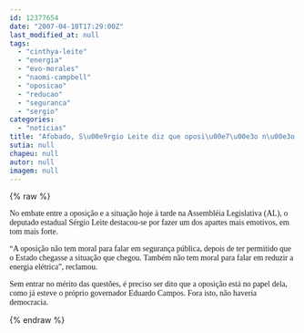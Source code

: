 ```yaml
---
id: 12377654
date: "2007-04-10T17:29:00Z"
last_modified_at: null
tags:
  - "cinthya-leite"
  - "energia"
  - "evo-morales"
  - "naomi-campbell"
  - "oposicao"
  - "reducao"
  - "seguranca"
  - "sergio"
categories:
  - "noticias"
title: "Afobado, S\u00e9rgio Leite diz que oposi\u00e7\u00e3o n\u00e3o tem moral para cobrar mais seguran\u00e7a e redu\u00e7\u00e3o de conta de energia"
sutia: null
chapeu: null
autor: null
imagem: null
---
```

{% raw %}
<p><P><FONT face=Verdana>No embate entre a oposição e a situação hoje à tarde na Assembléia Legislativa (AL), o deputado estadual Sérgio Leite destacou-se por fazer um dos apartes mais emotivos, em tom mais forte.</FONT></P></p>
<p><P><FONT face=Verdana>“A oposição não tem moral para falar em segurança pública, depois de ter permitido que o Estado chegasse a situação que chegou. Também não tem moral para falar em reduzir a energia elétrica”, reclamou.</FONT></P></p>
<p><P><FONT face=Verdana>Sem entrar no mérito das questões, é preciso ser dito que a oposição está no papel dela, como já esteve o próprio governador Eduardo Campos. Fora isto, não haveria democracia.</FONT></P> </p>
{% endraw %}